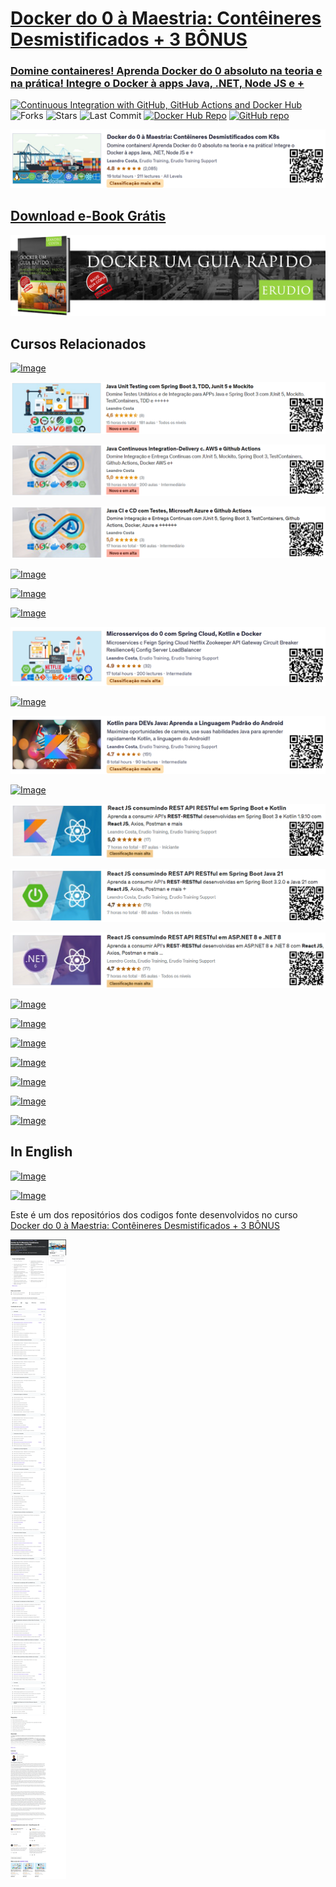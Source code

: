 # [Docker do 0 à Maestria: Contêineres Desmistificados + 3 BÔNUS](https://www.udemy.com/course/docker-do-zero-a-maestria-conteinerizacao-desmistificada/?couponCode=GTHB_FLASH_SALE2021)
### [Domine containeres! Aprenda Docker do 0 absoluto na teoria e na prática! Integre o Docker à apps Java, .NET, Node JS e +](https://www.udemy.com/course/docker-do-zero-a-maestria-conteinerizacao-desmistificada/?couponCode=GTHB_FLASH_SALE2021)

[![Continuous Integration with GitHub, GitHub Actions and Docker Hub](https://github.com/leandrocgsi/DockerFromZeroToMastery-Kotlin/actions/workflows/continuous-integration.yml/badge.svg)](https://github.com/leandrocgsi/DockerFromZeroToMastery-Kotlin/actions/workflows/continuous-integration.yml)
![Forks](https://img.shields.io/github/forks/leandrocgsi/DockerFromZeroToMastery-Kotlin)
![Stars](https://img.shields.io/github/stars/leandrocgsi/DockerFromZeroToMastery-Kotlin)
![Last Commit](https://img.shields.io/github/last-commit/leandrocgsi/DockerFromZeroToMastery-Kotlin)
[![Docker Hub Repo](https://img.shields.io/docker/pulls/leandrocgsi/docker-from-zero-to-mastery-kotlin.svg)](https://hub.docker.com/repository/docker/leandrocgsi/docker-from-zero-to-mastery-kotlin)
[![GitHub repo](https://img.shields.io/badge/GitHub-Repository-green.svg)](https://github.com/leandrocgsi/DockerFromZeroToMastery-Kotlin)

[![Image](https://github.com/leandrocgsi/RestWithSpringBootUdemy/blob/master/Images/docker_do_zero_a_maestria_conteinerizacao_desmistificada.png?raw=true "Docker do Zero à Maestria - Contêinerização Desmistificada")](https://www.udemy.com/course/docker-do-zero-a-maestria-conteinerizacao-desmistificada/?couponCode=GTHB_FLASH_SALE2021)

## [Download e-Book Grátis](https://pub.erudio.com.br/guia-docker)

[![e-Book Grátis](https://github.com/leandrocgsi/DockerFromZeroToMastery/blob/master/Images/ebook.png?raw=true)](https://pub.erudio.com.br/guia-docker)

## Cursos Relacionados


[![Image](https://github.com/leandrocgsi/RestWithSpringBootUdemy/blob/master/Images/rest_apis_restful_do_0_à_nuvem_com_spring_boot_2_e_docker.png?raw=true "REST API's RESTFul do 0 à AWS com Spring Boot 3, Java e Docker")](https://www.udemy.com/course/restful-apis-do-0-a-nuvem-com-springboot-e-docker/?couponCode=GTHB_FLASH_SALE2021)

[![Image](https://github.com/leandrocgsi/RestWithSpringBootUdemy/blob/master/Images/24_TestsJava.png?raw=true "Java Unit Testing com Spring Boot 3, TDD, Junit 5 e Mockito")](https://www.udemy.com/course/java-unit-testing-com-java-spring-boot-3-junit-5-e-mockito/?couponCode=GTHB_FLASH_SALE2021)

[![Image](https://github.com/leandrocgsi/RestWithSpringBootUdemy/blob/master/Images/27_CICD_JavaAWS.png?raw=true "Java Continuous Integration and Delivery com AWS e Github Actions")](https://www.udemy.com/course/java-continuous-integration-continuous-delivery-aws-e-github-actions/?couponCode=LAUNCH_CDCD_JAVA)

[![Image](https://github.com/leandrocgsi/RestWithSpringBootUdemy/blob/master/Images/28_CICD_JavaAzure.png?raw=true "Java Continuous Integration and Delivery with Azure and Github Actions")](https://www.udemy.com/course/java-continuous-integration-continuous-delivery-azure-e-github-actions/?couponCode=GTHB_FLASH_SALE2021)

[![Image](https://github.com/leandrocgsi/RestWithSpringBootUdemy/blob/master/Images/microservices.png?raw=true "Microservices do 0 à GCP com Spring Boot, Kubernetes e Docker")](https://www.udemy.com/course/microservices-do-0-a-gcp-com-spring-boot-kubernetes-e-docker/?couponCode=GTHB_FLASH_SALE2021)

[![Image](https://github.com/leandrocgsi/RestWithSpringBootUdemy/blob/master/Images/microservices_.net6.png?raw=true "Arquitetura de Microsserviços do 0 com ASP.NET, .NET 6 e C#")](https://www.udemy.com/course/microservices-do-0-a-gcp-com-dot-net-6-kubernetes-e-docker/?couponCode=GTHB_FLASH_SALE2021)

[![Image](https://github.com/leandrocgsi/RestWithSpringBootUdemy/blob/master/Images/docker_para_amazon_aws_implante_apps_java_e_dot_net_com_travis_ci.png?raw=true "Docker para Amazon AWS Implante Apps Java e .NET com Travis CI")](https://www.udemy.com/course/docker-para-amazon-aws-implante-aplicacoes-java-e-net/?couponCode=GTHB_FLASH_SALE2021)

[![Image](https://github.com/leandrocgsi/RestWithSpringBootUdemy/blob/master/Images/microservices_kotlin.png?raw=true "Microservices do 0 à GCP com Spring Cloud, Kotlin, K8s e Docker")](https://www.udemy.com/course/microsservicos-do-0-a-gcp-c-spring-cloud-kotlin-kubernetes-e-docker/?couponCode=GTHB_FLASH_SALE2021)

[![Image](https://github.com/leandrocgsi/RestWithSpringBootUdemy/blob/master/Images/rest_apis_restful_do_0_a_nuvem_com_asp_net_core_e_docker.png?raw=true "REST API's RESTFul do 0 à Azure com ASP.NET Core 5 e Docker")](https://www.udemy.com/course/restful-apis-do-0-a-nuvem-com-aspnet-core-e-docker/?couponCode=GTHB_FLASH_SALE2021)

[![Image](https://raw.githubusercontent.com/leandrocgsi/RestWithSpringBootUdemy/master/Images/kotlin_4_devs_java.png?raw=true "Kotlin para DEVs Java: Aprenda a Linguagem Padrão do Android")](https://www.udemy.com/course/kotlin-para-devs-java-domine-a-linguagem-padrao-do-android/?couponCode=GTHB_FLASH_SALE2021)

[![Image](https://raw.githubusercontent.com/leandrocgsi/RestWithSpringBootUdemy/master/Images/rest_kotlin.png?raw=true "REST API's RESTFul do 0 à AWS com Spring Boot, Kotlin e Docker")](https://www.udemy.com/course/restful-apis-do-0-a-aws-com-spring-boot-3-kotlin-e-docker/?couponCode=GTHB_FLASH_SALE2021)

[![Image](https://github.com/leandrocgsi/RestWithSpringBootUdemy/blob/master/Images/react_kotlin.png?raw=true "React JS consumindo REST API RESTful em Spring Boot e Kotlin")](https://www.udemy.com/course/aprenda-consumir-apis-restful-em-spring-boot-kotlin-com-react-js-axios/?couponCode=GTHB_FLASH_SALE2021)

[![Image](https://raw.githubusercontent.com/leandrocgsi/RestWithSpringBootUdemy/master/Images/react_java.png "React JS consumindo REST API RESTful em Spring Boot Java 16")](https://www.udemy.com/course/aprenda-consumir-apis-restful-em-spring-boot-java-com-react-js-axios/?couponCode=GTHB_FLASH_SALE2021)

[![Image](https://github.com/leandrocgsi/RestWithSpringBootUdemy/blob/master/Images/react_.net6.png?raw=true "React JS consumindo REST API RESTful em ASP.NET Core .NET 6")](https://www.udemy.com/course/aprenda-consumir-apis-restful-em-asp-dot-net-core-6-com-react-js-axios/?couponCode=GTHB_FLASH_SALE2021)

[![Image](https://github.com/leandrocgsi/RestWithSpringBootUdemy/blob/master/Images/agile.png?raw=true "Agile desmistificado com Scrum, XP, Kanban, Spotify e Trello")](https://www.udemy.com/course/agile-no-mundo-real-scrum-xp-kanban-e-spotify-desmistificados/?couponCode=GTHB_FLASH_SALE2021)

[![Image](https://github.com/leandrocgsi/RestWithSpringBootUdemy/blob/master/Images/trello.png?raw=true "Trello: Gestão Otimizada de Equipes e Projetos Pessoais")](https://www.udemy.com/course/trello-gestao-otimizada-de-equipes-e-projetos-pessoais/?couponCode=GTHB_FLASH_SALE2021)

[![Image](https://github.com/leandrocgsi/RestWithSpringBootUdemy/blob/master/Images/remote_scrum.png?raw=true "Agile e Scrum para Times em Home Office com Trello")](https://www.udemy.com/course/agile-e-scrum-para-times-remotos-home-office-com-trello/?couponCode=GTHB_FLASH_SALE2021)

[![Image](https://github.com/leandrocgsi/RestWithSpringBootUdemy/blob/master/Images/remote_kanban.png?raw=true "Agile e Kanban para Times em Home Office com Trello")](https://www.udemy.com/course/agile-e-kanban-para-times-remotos-home-office-com-trello/?couponCode=GTHB_FLASH_SALE2021)

[![Image](https://github.com/leandrocgsi/RestWithSpringBootUdemy/blob/master/Images/spotify.png?raw=true "Spotify Engineering Culture Desmistificado")](https://www.udemy.com/course/spotify-engineering-culture-desmistificado/?couponCode=GTHB_FLASH_SALE2021)

[![Image](https://github.com/leandrocgsi/RestWithSpringBootUdemy/blob/master/Images/waterfall.png?raw=true "Do Waterfall ao Scrum: Acerte na Mudança do Modelo de Gestão")](https://www.udemy.com/course/do-waterfall-ao-scrum-acerte-na-mudanca-do-modelo-de-gestao/?couponCode=GTHB_FLASH_SALE2022)

[![Image](https://github.com/leandrocgsi/RestWithSpringBootUdemy/blob/master/Images/career.png?raw=true "Do Career Hacking: Atalhos para o sucesso em TI")](https://www.udemy.com/course/career-hacking-atalhos-para-o-sucesso-em-ti/?couponCode=GTHB_FLASH_SALE2021)

## In English

[![Image](https://github.com/leandrocgsi/RestWithSpringBootUdemy/blob/master/Images/rest_apis_restful_from_0_to_aws_with_spring_boot_and_docker.png?raw=true "REST API's RESTFul from 0 to AWS with Spring Boot and Docker")](https://www.udemy.com/course/rest-apis-restful-from-0-to-aws-with-spring-boot-and-docker/?couponCode=GTHB_FLASH_SALE2021)

[![Image](https://github.com/leandrocgsi/RestWithSpringBootUdemy/blob/master/Images/docker_to_amazon_aws_deploy_apps_java_and_dot_net_with_travis_ci.png?raw=true "Docker to Amazon AWS Deploy Java & .NET Apps with Travis CI")](https://www.udemy.com/course/docker-to-amazon-aws-deploy-java-net-apps-with-travis-ci/?couponCode=GTHB_FLASH_SALE2021)

Este é um dos repositórios dos codigos fonte desenvolvidos no curso [Docker do 0 à Maestria: Contêineres Desmistificados + 3 BÔNUS](https://www.udemy.com/course/docker-do-zero-a-maestria-conteinerizacao-desmistificada/?couponCode=GTHB_FLASH_SALE2021)

[<img src="https://github.com/leandrocgsi/DockerFromZeroToMastery/blob/master/Images/udemy.png?raw=true">](https://www.udemy.com/course/docker-do-zero-a-maestria-conteinerizacao-desmistificada/?couponCode=GTHB_FLASH_SALE2021)

